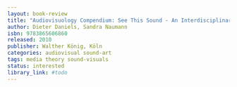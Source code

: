 ```yaml
---
layout: book-review
title: "Audiovisuology Compendium: See This Sound - An Interdisciplinary Survey of Audiovisual Culture"
author: Dieter Daniels, Sandra Naumann
isbn: 9783865606860
released: 2010
publisher: Walther König, Köln
categories: audiovisual sound-art
tags: media theory sound-visuals
status: interested
library_link: #todo
---
```

